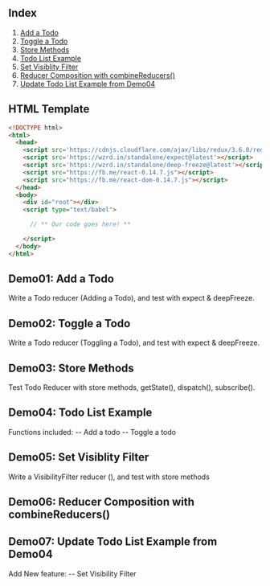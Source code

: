 ## Index

1. [Add a Todo](#demo01-add-a-todo)
1. [Toggle a Todo](#demo02-toggle-a-todo)
1. [Store Methods](#demo03-store-methods)
1. [Todo List Example](#demo04-todo-list-example)
1. [Set Visiblity Filter](#demo05-set-visibility-filter)
1. [Reducer Composition with combineReducers()](#demo06-reducer-composition)
1. [Update Todo List Example from Demo04](#demo07-update-todo-list-example)

## HTML Template

```html
<!DOCTYPE html>
<html>
  <head>
    <script src='https://cdnjs.cloudflare.com/ajax/libs/redux/3.6.0/redux.js'></script>
    <script src='https://wzrd.in/standalone/expect@latest'></script>
    <script src='https://wzrd.in/standalone/deep-freeze@latest'></script>
    <script src="https://fb.me/react-0.14.7.js"></script>
    <script src="https://fb.me/react-dom-0.14.7.js"></script>
  </head>
  <body>
    <div id="root"></div>
    <script type="text/babel">

      // ** Our code goes here! **

    </script>
  </body>
</html>
```

## Demo01: Add a Todo
Write a Todo reducer (Adding a Todo), and test with expect & deepFreeze.

## Demo02: Toggle a Todo
Write a Todo reducer (Toggling a Todo), and test with expect & deepFreeze.

## Demo03: Store Methods
Test Todo Reducer with store methods, getState(), dispatch(), subscribe().

## Demo04: Todo List Example
Functions included:
-- Add a todo
-- Toggle a todo

## Demo05: Set Visiblity Filter
Write a VisibilityFilter reducer (), and test with store methods

## Demo06: Reducer Composition with combineReducers()

## Demo07: Update Todo List Example from Demo04
Add New feature:
-- Set Visibility Filter






